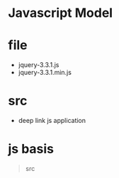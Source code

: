 # Javascript Model 

# file
- jquery-3.3.1.js
- jquery-3.3.1.min.js

# src
- deep link js application

# js basis
> src